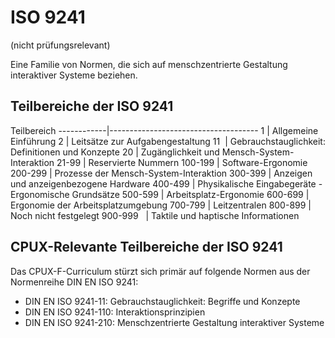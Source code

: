 # ISO 9241

(nicht prüfungsrelevant)

Eine Familie von Normen, die sich auf menschzentrierte Gestaltung interaktiver Systeme beziehen.

## Teilbereiche der ISO 9241

Teilbereich
------------|-------------------------------------
1           | Allgemeine Einführung
2           | Leitsätze zur Aufgabengestaltung
11          | Gebrauchstauglichkeit: Definitionen und Konzepte
20          | Zugänglichkeit und Mensch-System-Interaktion
21-99       | Reservierte Nummern
100-199     | Software-Ergonomie
200-299     | Prozesse der Mensch-System-Interaktion
300-399     | Anzeigen und anzeigenbezogene Hardware
400-499     | Physikalische Eingabegeräte - Ergonomische Grundsätze
500-599     | Arbeitsplatz-Ergonomie
600-699     | Ergonomie der Arbeitsplatzumgebung
700-799     | Leitzentralen
800-899     | Noch nicht festgelegt
900-999     | Taktile und haptische Informationen

## CPUX-Relevante Teilbereiche der ISO 9241

Das CPUX-F-Curriculum stürzt sich primär auf folgende Normen aus der Normenreihe
DIN EN ISO 9241:

- DIN EN ISO 9241-11: Gebrauchstauglichkeit: Begriffe und Konzepte
- DIN EN ISO 9241-110: Interaktionsprinzipien
- DIN EN ISO 9241-210: Menschzentrierte Gestaltung interaktiver Systeme
